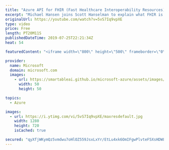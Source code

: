 ```yaml
---
title: "Azure API for FHIR (Fast Healthcare Interoperability Resources) | Azure Friday"
excerpt: "Michael Hansen joins Scott Hanselman to explain what FHIR is and how to get started with FHIR on Azure. Fast Healthcare Interoperability Resources (or, FHIR) is a new standard for representing and exchanging healthcare data. Developed by the HL7 community to address problems with interoperability, pieces"
originalUrl: https://youtube.com/watch?v=5vS7Iq9vpXE
type: video
price: Free
length: PT20M11S
publishedDateTime: 2019-07-25T22:21:34Z
heat: 54

featuredContent: "<iframe width=\"800\" height=\"500\" frameborder=\"0\" src=\"https://www.youtube.com/embed/5vS7Iq9vpXE\" allow=\"accelerometer; autoplay; encrypted-media; gyroscope; picture-in-picture\" allowfullscreen></iframe>"

provider:
  name: Microsoft
  domain: microsoft.com
  images:
    - url: https://smartableai.github.io/microsoft-azure/assets/images/organizations/microsoft.com-50x50.jpg
      width: 50
      height: 50

topics:
  - Azure

images:
  - url: https://i.ytimg.com/vi/5vS7Iq9vpXE/maxresdefault.jpg
    width: 1280
    height: 720
    isCached: true

secured: "qyXfjWKymQz5vmdwu7oHlOZ559JsxLxYr/EtLu4xk6OmIFgwPlvteF5XsHDWLyz02wb1V18/M0XMiS2P4uZD1uYgksrAnG/zFLOBPbpO/qwzvnVcQDo6eM7KBPEJDRROnjEdZqjSqcxu0HV0Uxqiz5CLgsxZBna5WLYVKwnTIU5y3TR3YxdDiy0Xy4zucrePy0+QWdzxkwG26BHo331PV6Xfgiz16+mNhMlOpgvho7OcRMluA4zeN7U1En5/Taq3gnLp6yarzw9zR8Rd6d2S9Tmg3FTH92XiS73nmgUJA0I+wigj8pqFlx3IBOoeCtM7cZeWYtEFGk8iHbkSEOebFxjd1CC4G3aWcswFuf+pswIYhg4byBFdj1ZjL5s6IELPF0s0ETByday4FECy/tgleXfuEHXKMnIrVhhcj+LYEQQ=;W7oiuqNYYSfJEGyARLHRmQ=="
---
```


